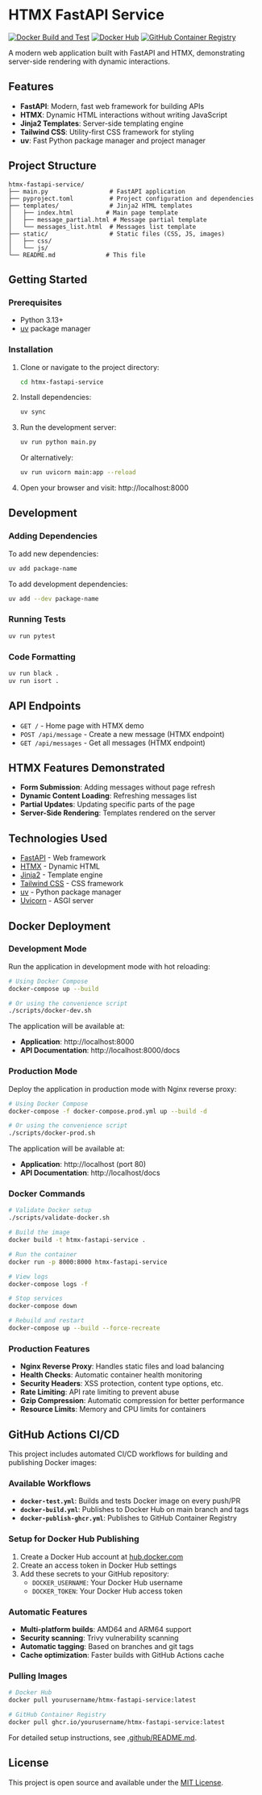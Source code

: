 # HTMX FastAPI Service

[![Docker Build and Test](https://github.com/andrewstevko/htmx-fastapi-service/actions/workflows/docker-test.yml/badge.svg)](https://github.com/andrewstevko/htmx-fastapi-service/actions/workflows/docker-test.yml)
[![Docker Hub](https://img.shields.io/docker/v/andrewstevko/htmx-fastapi-service?label=docker%20hub)](https://hub.docker.com/r/andrewstevko/htmx-fastapi-service)
[![GitHub Container Registry](https://img.shields.io/badge/GHCR-available-blue)](https://github.com/andrewstevko/htmx-fastapi-service/pkgs/container/htmx-fastapi-service)

A modern web application built with FastAPI and HTMX, demonstrating server-side rendering with dynamic interactions.

## Features

- **FastAPI**: Modern, fast web framework for building APIs
- **HTMX**: Dynamic HTML interactions without writing JavaScript
- **Jinja2 Templates**: Server-side templating engine
- **Tailwind CSS**: Utility-first CSS framework for styling
- **uv**: Fast Python package manager and project manager

## Project Structure

```
htmx-fastapi-service/
├── main.py                 # FastAPI application
├── pyproject.toml          # Project configuration and dependencies
├── templates/              # Jinja2 HTML templates
│   ├── index.html         # Main page template
│   ├── message_partial.html # Message partial template
│   └── messages_list.html  # Messages list template
├── static/                 # Static files (CSS, JS, images)
│   ├── css/
│   └── js/
└── README.md              # This file
```

## Getting Started

### Prerequisites

- Python 3.13+
- [uv](https://docs.astral.sh/uv/) package manager

### Installation

1. Clone or navigate to the project directory:
   ```bash
   cd htmx-fastapi-service
   ```

2. Install dependencies:
   ```bash
   uv sync
   ```

3. Run the development server:
   ```bash
   uv run python main.py
   ```

   Or alternatively:
   ```bash
   uv run uvicorn main:app --reload
   ```

4. Open your browser and visit: http://localhost:8000

## Development

### Adding Dependencies

To add new dependencies:
```bash
uv add package-name
```

To add development dependencies:
```bash
uv add --dev package-name
```

### Running Tests

```bash
uv run pytest
```

### Code Formatting

```bash
uv run black .
uv run isort .
```

## API Endpoints

- `GET /` - Home page with HTMX demo
- `POST /api/message` - Create a new message (HTMX endpoint)
- `GET /api/messages` - Get all messages (HTMX endpoint)

## HTMX Features Demonstrated

- **Form Submission**: Adding messages without page refresh
- **Dynamic Content Loading**: Refreshing messages list
- **Partial Updates**: Updating specific parts of the page
- **Server-Side Rendering**: Templates rendered on the server

## Technologies Used

- [FastAPI](https://fastapi.tiangolo.com/) - Web framework
- [HTMX](https://htmx.org/) - Dynamic HTML
- [Jinja2](https://jinja.palletsprojects.com/) - Template engine
- [Tailwind CSS](https://tailwindcss.com/) - CSS framework
- [uv](https://docs.astral.sh/uv/) - Python package manager
- [Uvicorn](https://www.uvicorn.org/) - ASGI server

## Docker Deployment

### Development Mode

Run the application in development mode with hot reloading:

```bash
# Using Docker Compose
docker-compose up --build

# Or using the convenience script
./scripts/docker-dev.sh
```

The application will be available at:
- **Application**: http://localhost:8000
- **API Documentation**: http://localhost:8000/docs

### Production Mode

Deploy the application in production mode with Nginx reverse proxy:

```bash
# Using Docker Compose
docker-compose -f docker-compose.prod.yml up --build -d

# Or using the convenience script
./scripts/docker-prod.sh
```

The application will be available at:
- **Application**: http://localhost (port 80)
- **API Documentation**: http://localhost/docs

### Docker Commands

```bash
# Validate Docker setup
./scripts/validate-docker.sh

# Build the image
docker build -t htmx-fastapi-service .

# Run the container
docker run -p 8000:8000 htmx-fastapi-service

# View logs
docker-compose logs -f

# Stop services
docker-compose down

# Rebuild and restart
docker-compose up --build --force-recreate
```

### Production Features

- **Nginx Reverse Proxy**: Handles static files and load balancing
- **Health Checks**: Automatic container health monitoring
- **Security Headers**: XSS protection, content type options, etc.
- **Rate Limiting**: API rate limiting to prevent abuse
- **Gzip Compression**: Automatic compression for better performance
- **Resource Limits**: Memory and CPU limits for containers

## GitHub Actions CI/CD

This project includes automated CI/CD workflows for building and publishing Docker images:

### Available Workflows

- **`docker-test.yml`**: Builds and tests Docker image on every push/PR
- **`docker-build.yml`**: Publishes to Docker Hub on main branch and tags
- **`docker-publish-ghcr.yml`**: Publishes to GitHub Container Registry

### Setup for Docker Hub Publishing

1. Create a Docker Hub account at [hub.docker.com](https://hub.docker.com)
2. Create an access token in Docker Hub settings
3. Add these secrets to your GitHub repository:
   - `DOCKER_USERNAME`: Your Docker Hub username
   - `DOCKER_TOKEN`: Your Docker Hub access token

### Automatic Features

- **Multi-platform builds**: AMD64 and ARM64 support
- **Security scanning**: Trivy vulnerability scanning
- **Automatic tagging**: Based on branches and git tags
- **Cache optimization**: Faster builds with GitHub Actions cache

### Pulling Images

```bash
# Docker Hub
docker pull yourusername/htmx-fastapi-service:latest

# GitHub Container Registry
docker pull ghcr.io/yourusername/htmx-fastapi-service:latest
```

For detailed setup instructions, see [.github/README.md](.github/README.md).

## License

This project is open source and available under the [MIT License](LICENSE).
